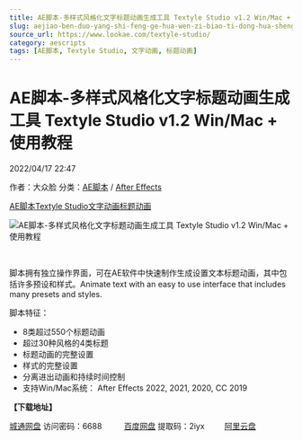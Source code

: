 ```yaml
---
title: AE脚本-多样式风格化文字标题动画生成工具 Textyle Studio v1.2 Win/Mac + 使用教程
slug: aejiao-ben-duo-yang-shi-feng-ge-hua-wen-zi-biao-ti-dong-hua-sheng-cheng-gong-ju-textyle-studio-v1-2-win-mac-shi-yong-jiao-cheng
source_url: https://www.lookae.com/textyle-studio/
category: aescripts
tags: [AE脚本, Textyle Studio, 文字动画, 标题动画]
---
```

# AE脚本-多样式风格化文字标题动画生成工具 Textyle Studio v1.2 Win/Mac + 使用教程

2022/04/17 22:47

作者：大众脸
分类：[AE脚本](https://www.lookae.com/after-effects/aescripts/) / [After Effects](https://www.lookae.com/after-effects/)

[AE脚本](https://www.lookae.com/tag/ae%e8%84%9a%e6%9c%ac/)[Textyle Studio](https://www.lookae.com/tag/textyle-studio/)[文字动画](https://www.lookae.com/tag/%e6%96%87%e5%ad%97%e5%8a%a8%e7%94%bb/)[标题动画](https://www.lookae.com/tag/%e6%a0%87%e9%a2%98%e5%8a%a8%e7%94%bb/)

![AE脚本-多样式风格化文字标题动画生成工具 Textyle Studio v1.2 Win/Mac + 使用教程](https://www.lookae.com/wp-content/uploads/2022/04/Textyle-Studio.jpg "AE脚本-多样式风格化文字标题动画生成工具 Textyle Studio v1.2 Win/Mac + 使用教程-LookAE.com")

[﻿﻿﻿](https://cloud.video.taobao.com//play/u/705956171/p/1/e/6/t/1/356303962192.mp4)

脚本拥有独立操作界面，可在AE软件中快速制作生成设置文本标题动画，其中包括许多预设和样式。Animate text with an easy to use interface that includes many presets and styles.

脚本特征：

* 8类超过550个标题动画
* 超过30种风格的4类标题
* 标题动画的完整设置
* 样式的完整设置
* 分离进出动画和持续时间控制
* 支持Win/Mac系统： After Effects 2022, 2021, 2020, CC 2019

**【下载地址】**

[城通网盘](https://url70.ctfile.com/f/2827370-570011440-7afd46) 访问密码：6688          [百度网盘](https://pan.baidu.com/s/1f27JLEsgSPxz_Z37k4IHgQ?pwd=2iyx) 提取码：2iyx         [阿里云盘](https://www.aliyundrive.com/s/gdWW7mJis6C)
